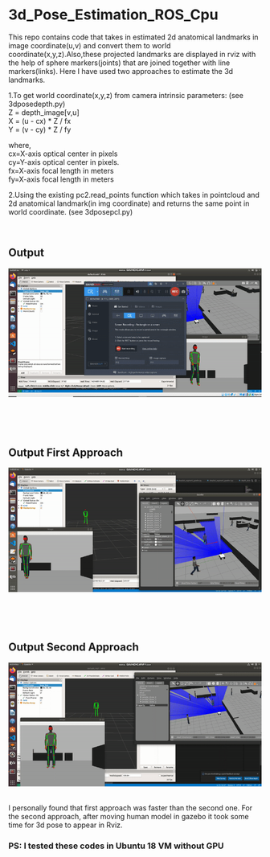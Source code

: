 # 3d_Pose_Estimation_ROS_Cpu


This repo contains code that takes in estimated 2d anatomical landmarks in image coordinate(u,v) and convert them to world coordinate(x,y,z).Also,these projected landmarks are displayed in rviz with the help of sphere markers(joints) that are joined together with line markers(links). Here I have used two approaches to estimate the 3d landmarks.

1.To get world coordinate(x,y,z) from camera intrinsic parameters: (see 3dposedepth.py)</br>
    Z = depth_image[v,u] </br>
    X = (u - cx) * Z / fx </br>
    Y = (v - cy) * Z / fy </br>
    
where, </br>
cx=X-axis optical center in pixels </br>
cy=Y-axis optical center in pixels. </br>
fx=X-axis focal length in meters </br>
fy=X-axis focal length in meters </br>




2.Using the existing pc2.read_points function which takes in pointcloud and 2d anatomical landmark(in img coordinate) and returns the same point in world coordinate. (see 3dposepcl.py)

</br>

## Output

<p align="left">
  <img src="out_3dpose1.gif" />
</p>

</br>
</br>
</br>

## Output First Approach
<p align="left">
  <img src="out_intrinsic.gif" />
</p>

</br>
</br>
</br>

## Output Second Approach
<p align="left">
  <img src="out_3dpose.gif" />
</p>
 
</br> 
I personally found that first approach was faster than the second one. For the second approach, after moving human model in gazebo it took some time for 3d pose to appear in Rviz.</br>

### PS: I tested these codes in Ubuntu 18 VM without GPU
